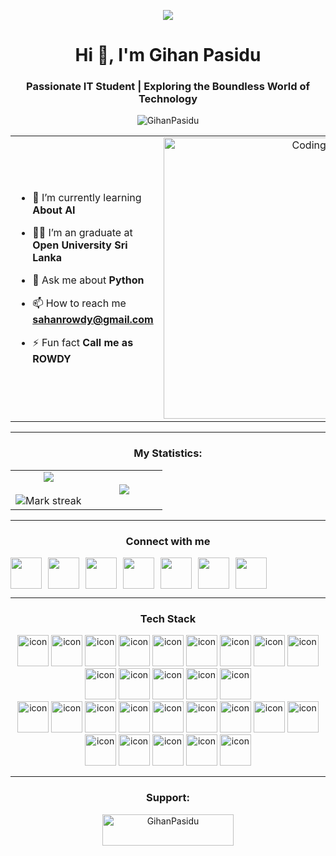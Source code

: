 <p align="center" ><img src="https://github.com/Anmol-Baranwal/Cool-GIFs-For-GitHub/assets/74038190/d48893bd-0757-481c-8d7e-ba3e163feae7" />
<h1 align="center">Hi 👋, I'm Gihan Pasidu</h1>
<h3 align="center">Passionate IT Student | Exploring the Boundless World of Technology</h3>
<p align="center"> <img src="https://komarev.com/ghpvc/?username=GihanPasidu&label=Profile%20views&color=0e75b6&style=flat" alt="GihanPasidu" /> </p>

<table align="center">
<tr border="none">
<td width="50%" align="left">
  
- 🌱 I’m currently learning **About AI**

- 🧑‍🎓 I’m an graduate at **Open University Sri Lanka**

- 💬 Ask me about **Python**

- 📫 How to reach me **sahanrowdy@gmail.com**
  
- ⚡ Fun fact **Call me as ROWDY**

</td>
<td width="50%" align="center">

  <img align="center" alt="Coding" width="450" src="https://repository-images.githubusercontent.com/588181932/e36ec678-7984-4cdd-8e4c-a3932772ff8e">

  
  </td>
</tr>
</table>

---

<h3 align="center">My Statistics:</h3>
<p align="center">
<table align="center">
<tr border="none">
<td width="50%" align="center">
  
  <img  align="center"  src="https://github-readme-stats.vercel.app/api?username=GihanPasidu&theme=dark&show_icons=true&count_private=true" />
  <br></br>
  <img  title="🔥 Get streak stats for your profile at git.io/streak-stats" alt="Mark streak" src="https://github-readme-streak-stats.herokuapp.com/?user=GihanPasidu&theme=dark&hide_border=false" /> 
</td>
<td width="50%" align="center">

  <img  align="center"  src="https://github-readme-stats.anuraghazra1.vercel.app/api/top-langs/?username=GihanPasidu&theme=dark&hide_border=false&no-bg=true&no-frame=true&langs_count=10"/>
  
  </td>
</tr>
</table>

---

<h3 align="center">Connect with me</h3>
<div align="center" style="display: flex; flex-wrap: nowrap; overflow-x: auto; gap: 10px;">
  <img src="https://user-images.githubusercontent.com/74038190/235294010-ec412ef5-e3da-4efa-b1d4-0ab4d4638755.gif" width="50" height="50">
  <img src="https://user-images.githubusercontent.com/74038190/235294011-b8074c31-9097-4a65-a594-4151b58743a8.gif" width="50" height="50">
  <img src="https://user-images.githubusercontent.com/74038190/235294012-0a55e343-37ad-4b0f-924f-c8431d9d2483.gif" width="50" height="50">
  <img src="https://user-images.githubusercontent.com/74038190/235294013-a33e5c43-a01c-43f6-b44d-a406d8b4ab75.gif" width="50" height="50">
  <img src="https://user-images.githubusercontent.com/74038190/235294015-47144047-25ab-417c-af1b-6746820a20ff.gif" width="50" height="50">
  <img src="https://user-images.githubusercontent.com/74038190/235294019-40007353-6219-4ec5-b661-b3c35136dd0b.gif" width="50" height="50">
  <img src="https://user-images.githubusercontent.com/74038190/235294006-04e22871-2943-4626-9a99-e1d416cbda26.gif" width="50" height="50">
</div>

---

<h3 align="center">Tech Stack</h3>
<p align="center">
  <img src="https://techstack-generator.vercel.app/java-icon.svg" alt="icon" width="50" height="50" />
  <img src="https://techstack-generator.vercel.app/python-icon.svg" alt="icon" width="50" height="50" />
  <img src="https://techstack-generator.vercel.app/ts-icon.svg" alt="icon" width="50" height="50" />
  <img src="https://techstack-generator.vercel.app/js-icon.svg" alt="icon" width="50" height="50" />
  <img src="https://techstack-generator.vercel.app/react-icon.svg" alt="icon" width="50" height="50" />
  <img src="https://techstack-generator.vercel.app/mysql-icon.svg" alt="icon" width="50" height="50" />
  <img src="https://techstack-generator.vercel.app/cpp-icon.svg" alt="icon" width="50" height="50" />
  <img src="https://techstack-generator.vercel.app/rescript-icon.svg" alt="icon" width="50" height="50" />
  <img src="https://techstack-generator.vercel.app/csharp-icon.svg" alt="icon" width="50" height="50" />
  <img src="https://techstack-generator.vercel.app/swift-icon.svg" alt="icon" width="50" height="50" />
  <img src="https://techstack-generator.vercel.app/redux-icon.svg" alt="icon" width="50" height="50" />
  <img src="https://techstack-generator.vercel.app/webpack-icon.svg" alt="icon" width="50" height="50" />
  <img src="https://techstack-generator.vercel.app/storybook-icon.svg" alt="icon" width="50" height="50" />
  <img src="https://techstack-generator.vercel.app/sass-icon.svg" alt="icon" width="50" height="50" /><br>
  <img src="https://techstack-generator.vercel.app/gatsby-icon.svg" alt="icon" width="50" height="50" />
  <img src="https://techstack-generator.vercel.app/testinglibrary-icon.svg" alt="icon" width="50" height="50" />
  <img src="https://techstack-generator.vercel.app/jest-icon.svg" alt="icon" width="50" height="50" />
  <img src="https://techstack-generator.vercel.app/prettier-icon.svg" alt="icon" width="50" height="50" />
  <img src="https://techstack-generator.vercel.app/eslint-icon.svg" alt="icon" width="50" height="50" />
  <img src="https://techstack-generator.vercel.app/django-icon.svg" alt="icon" width="50" height="50" />
  <img src="https://techstack-generator.vercel.app/graphql-icon.svg" alt="icon" width="50" height="50" />
  <img src="https://techstack-generator.vercel.app/restapi-icon.svg" alt="icon" width="50" height="50" />
  <img src="https://techstack-generator.vercel.app/aws-icon.svg" alt="icon" width="50" height="50" />
  <img src="https://techstack-generator.vercel.app/kubernetes-icon.svg" alt="icon" width="50" height="50" />
  <img src="https://techstack-generator.vercel.app/docker-icon.svg" alt="icon" width="50" height="50" />
  <img src="https://techstack-generator.vercel.app/github-icon.svg" alt="icon" width="50" height="50" />
  <img src="https://techstack-generator.vercel.app/nginx-icon.svg" alt="icon" width="50" height="50" />
  <img src="https://techstack-generator.vercel.app/raspberrypi-icon.svg" alt="icon" width="50" height="50" />
</p>

---

<h3 align="center">Support:</h3>
<p align="center"><a href="[https://www.buymeacoffee.com/](https://buymeacoffee.com/gihanpasidu)"></a><img align="center" src="https://cdn.buymeacoffee.com/buttons/v2/default-yellow.png" height="50" width="210" alt="GihanPasidu" /></p>
